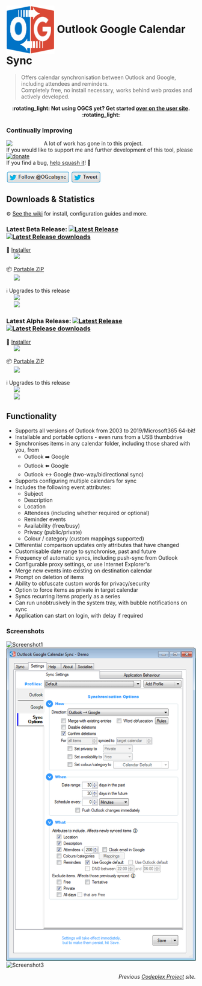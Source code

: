 # <img src="https://github.com/phw198/OutlookGoogleCalendarSync/raw/master/docs/images/ogcs128x128.png" valign="middle"> Outlook Google Calendar Sync

> Offers calendar synchronisation between Outlook and Google, including attendees and reminders.  
> Completely free, no install necessary, works behind web proxies and actively developed.

<p align="center"><b>:rotating_light: Not using OGCS yet? Get started <a href="https://phw198.github.io/OutlookGoogleCalendarSync/">over on the user site</a>. :rotating_light:</b></p>

### Continually Improving
<img src="https://raw.githubusercontent.com/phw198/OutlookGoogleCalendarSync/master/docs/images/development.jpg" v
align="left" width="100px"/> 
A lot of work has gone in to this project.  
If you would like to support me and further development of this tool, please [![donate](https://www.paypalobjects.com/en_GB/i/btn/btn_donate_SM.gif)](https://www.paypal.com/cgi-bin/webscr?cmd=_s-xclick&hosted_button_id=44DUQ7UT6WE2C&item_name=Outlook%20Google%20Calendar%20Sync%20donation.%20For%20splash%20screen%20hiding,%20enter%20your%20Gmail%20address%20in%20comment%20section)  
If you find a bug, [help squash it](https://github.com/phw198/OutlookGoogleCalendarSync/wiki/Reporting-Problems)! :lady_beetle:  


<a href="http://www.twitter.com/OGcalsync"><img src="https://github.com/phw198/OutlookGoogleCalendarSync/raw/master/docs/images/home_twitter_follow.png" align="center"></a> <a href="https://twitter.com/intent/tweet?original_referer=https%3A%2F%2Fabout.twitter.com%2Fresources%2Fbuttons&text=I%20just%20found%20this%20amazing%20free%20tool%20to%20sync%20Outlook%20and%20Google%20calendars&tw_p=tweetbutton&url=http%3A%2F%2Fbit.ly%2FOGcalsync&via=OGcalsync"><img src="https://github.com/phw198/OutlookGoogleCalendarSync/raw/master/docs/images/home_tweet.png" align="center"></a>

## Downloads & Statistics
:gear: [See the wiki](https://github.com/phw198/OutlookGoogleCalendarSync/wiki) for install, configuration guides and more.
### Latest Beta Release: [![Latest Release](https://img.shields.io/github/release/phw198/OutlookGoogleCalendarSync.svg)](https://github.com/phw198/OutlookGoogleCalendarSync/releases/latest) [![Latest Release downloads](https://img.shields.io/github/downloads/phw198/outlookgooglecalendarsync/v2.9.0-beta/total.svg)](https://github.com/phw198/OutlookGoogleCalendarSync/releases/latest)

:floppy_disk: [Installer](https://github.com/phw198/OutlookGoogleCalendarSync/releases/download/v2.9.0-beta/Setup.exe)  
 &nbsp;&nbsp;&nbsp;&nbsp;&nbsp;[![](https://img.shields.io/github/downloads/phw198/outlookgooglecalendarsync/v2.9.0-beta/Setup.exe.svg)](https://github.com/phw198/OutlookGoogleCalendarSync/releases/download/v2.9.0-beta/Setup.exe)
 
:package: [Portable ZIP](https://github.com/phw198/OutlookGoogleCalendarSync/releases/download/v2.9.0-beta/Portable_OGCS_v2.9.0.zip)  
 &nbsp;&nbsp;&nbsp;&nbsp;&nbsp;[![](https://img.shields.io/github/downloads/phw198/outlookgooglecalendarsync/v2.9.0-beta/Portable_OGCS_v2.9.0.zip.svg)](https://github.com/phw198/OutlookGoogleCalendarSync/releases/download/v2.9.0-beta/Portable_OGCS_v2.9.0.zip)

:information_source: Upgrades to this release  
 &nbsp;&nbsp;&nbsp;&nbsp;&nbsp;![](https://img.shields.io/github/downloads/phw198/outlookgooglecalendarsync/v2.9.0-beta/OutlookGoogleCalendarSync-2.9.0-beta-full.nupkg.svg)  
 &nbsp;&nbsp;&nbsp;&nbsp;&nbsp;![](https://img.shields.io/github/downloads/phw198/outlookgooglecalendarsync/v2.9.0-beta/OutlookGoogleCalendarSync-2.9.0-beta-delta.nupkg.svg)

### Latest Alpha Release: [![Latest Release](https://img.shields.io/github/release/phw198/OutlookGoogleCalendarSync/all.svg)](https://github.com/phw198/OutlookGoogleCalendarSync/releases/tag/v2.9.4-alpha) [![Latest Release downloads](https://img.shields.io/github/downloads/phw198/outlookgooglecalendarsync/v2.9.4-alpha/total.svg)](https://github.com/phw198/OutlookGoogleCalendarSync/releases/v2.9.4-alpha)

:floppy_disk: [Installer](https://github.com/phw198/OutlookGoogleCalendarSync/releases/download/v2.9.4-alpha/Setup.exe)  
 &nbsp;&nbsp;&nbsp;&nbsp;&nbsp;[![](https://img.shields.io/github/downloads/phw198/outlookgooglecalendarsync/v2.9.4-alpha/Setup.exe.svg)](https://github.com/phw198/OutlookGoogleCalendarSync/releases/download/v2.9.4-alpha/Setup.exe)
 
:package: [Portable ZIP](https://github.com/phw198/OutlookGoogleCalendarSync/releases/download/v2.9.4-alpha/Portable_OGCS_v2.9.4.zip)  
 &nbsp;&nbsp;&nbsp;&nbsp;&nbsp;[![](https://img.shields.io/github/downloads/phw198/outlookgooglecalendarsync/v2.9.4-alpha/Portable_OGCS_v2.9.4.zip.svg)](https://github.com/phw198/OutlookGoogleCalendarSync/releases/download/v2.9.4-alpha/Portable_OGCS_v2.9.4.zip)

:information_source: Upgrades to this release  
 &nbsp;&nbsp;&nbsp;&nbsp;&nbsp;![](https://img.shields.io/github/downloads/phw198/outlookgooglecalendarsync/v2.9.4-alpha/OutlookGoogleCalendarSync-2.9.4-alpha-full.nupkg.svg)  
 &nbsp;&nbsp;&nbsp;&nbsp;&nbsp;![](https://img.shields.io/github/downloads/phw198/outlookgooglecalendarsync/v2.9.4-alpha/OutlookGoogleCalendarSync-2.9.4-alpha-delta.nupkg.svg)

## Functionality
- Supports all versions of Outlook from 2003 to 2019/Microsoft365 64-bit!
- Installable and portable options - even runs from a USB thumbdrive
- Synchronises items in any calendar folder, including those shared with you, from
   - Outlook :arrow_right: Google
   - Outlook :arrow_left: Google
   - Outlook :left_right_arrow: Google (two-way/bidirectional sync)
- Supports configuring multiple calendars for sync
- Includes the following event attributes:
   - Subject
   - Description
   - Location
   - Attendees (including whether required or optional)
   - Reminder events
   - Availability (free/busy)
   - Privacy (public/private)
   - Colour / category (custom mappings supported)
- Differential comparison updates only attributes that have changed
- Customisable date range to synchronise, past and future
- Frequency of automatic syncs, including push-sync from Outlook
- Configurable proxy settings, or use Internet Explorer's
- Merge new events into existing on destination calendar
- Prompt on deletion of items
- Ability to obfuscate custom words for privacy/security
- Option to force items as private in target calendar
- Syncs recurring items properly as a series
- Can run unobtrusively in the system tray, with bubble notifications on sync
- Application can start on login, with delay if required

### Screenshots
![Screenshot1](https://github.com/phw198/OutlookGoogleCalendarSync/raw/master/docs/images/home_screen1.png)
![Screenshot2](https://github.com/phw198/OutlookGoogleCalendarSync/raw/master/docs/images/home_screen2.png)
![Screenshot3](https://github.com/phw198/OutlookGoogleCalendarSync/raw/master/docs/images/home_screen3.png)

<p align="right"><i>Previous <a href="https://outlookgooglecalendarsync.codeplex.com" target="_blank">Codeplex Project</a> site.</i></p>

